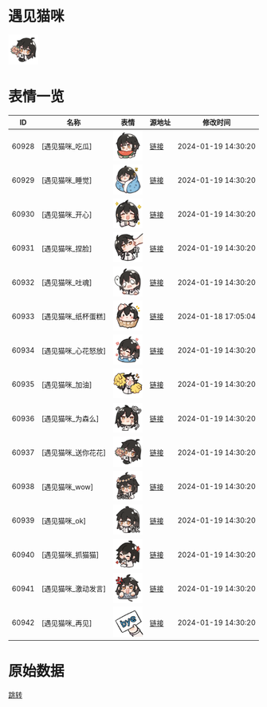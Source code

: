 # 遇见猫咪

<img src="./cover.png" height="60" alt="cover" />

# 表情一览

|ID|名称|表情|源地址|修改时间|
|----|----|----|----|----|
|60928|[遇见猫咪_吃瓜]|<img src="./pic/060928_%5B遇见猫咪_吃瓜%5D.png" height="60" alt="吃瓜"/>|[链接](https://i0.hdslb.com/bfs/garb/3d33c42b3d69c3b76c13e552b831edded76c330a.png)|2024-01-19 14:30:20|
|60929|[遇见猫咪_睡觉]|<img src="./pic/060929_%5B遇见猫咪_睡觉%5D.png" height="60" alt="睡觉"/>|[链接](https://i0.hdslb.com/bfs/garb/cab525aa2384fc1bfe4cfb474b2c87e18d119da0.png)|2024-01-19 14:30:20|
|60930|[遇见猫咪_开心]|<img src="./pic/060930_%5B遇见猫咪_开心%5D.png" height="60" alt="开心"/>|[链接](https://i0.hdslb.com/bfs/garb/2b79a459ad4efbb8060b6cbdd034ac4c7b28975c.png)|2024-01-19 14:30:20|
|60931|[遇见猫咪_捏脸]|<img src="./pic/060931_%5B遇见猫咪_捏脸%5D.png" height="60" alt="捏脸"/>|[链接](https://i0.hdslb.com/bfs/garb/9d9b55a62fbdc07029e4e6742e0c12e9ffe86d90.png)|2024-01-19 14:30:20|
|60932|[遇见猫咪_吐魂]|<img src="./pic/060932_%5B遇见猫咪_吐魂%5D.png" height="60" alt="吐魂"/>|[链接](https://i0.hdslb.com/bfs/garb/8c14e7e70011d9ac001a68322579a271c475d225.png)|2024-01-19 14:30:20|
|60933|[遇见猫咪_纸杯蛋糕]|<img src="./pic/060933_%5B遇见猫咪_纸杯蛋糕%5D.png" height="60" alt="纸杯蛋糕"/>|[链接](https://i0.hdslb.com/bfs/garb/4c410792fdc5b4b7caa9f67b68a349fd58d5a580.png)|2024-01-18 17:05:04|
|60934|[遇见猫咪_心花怒放]|<img src="./pic/060934_%5B遇见猫咪_心花怒放%5D.png" height="60" alt="心花怒放"/>|[链接](https://i0.hdslb.com/bfs/garb/3b7575706e68556ebd2c94f7a91504e7aad44150.png)|2024-01-19 14:30:20|
|60935|[遇见猫咪_加油]|<img src="./pic/060935_%5B遇见猫咪_加油%5D.png" height="60" alt="加油"/>|[链接](https://i0.hdslb.com/bfs/garb/333542bf9057fba3f01703c25983fa281b68338d.png)|2024-01-19 14:30:20|
|60936|[遇见猫咪_为森么]|<img src="./pic/060936_%5B遇见猫咪_为森么%5D.png" height="60" alt="为森么"/>|[链接](https://i0.hdslb.com/bfs/garb/8c660ec9037a1ab7921be52aa349a3c81fe7024b.png)|2024-01-19 14:30:20|
|60937|[遇见猫咪_送你花花]|<img src="./pic/060937_%5B遇见猫咪_送你花花%5D.png" height="60" alt="送你花花"/>|[链接](https://i0.hdslb.com/bfs/garb/35926cbb6618f957829229b5675342d7814e4de8.png)|2024-01-19 14:30:20|
|60938|[遇见猫咪_wow]|<img src="./pic/060938_%5B遇见猫咪_wow%5D.png" height="60" alt="wow"/>|[链接](https://i0.hdslb.com/bfs/garb/96623b17e504783771ebb34dc3da5f14371fd875.png)|2024-01-19 14:30:20|
|60939|[遇见猫咪_ok]|<img src="./pic/060939_%5B遇见猫咪_ok%5D.png" height="60" alt="ok"/>|[链接](https://i0.hdslb.com/bfs/garb/e84e2ecf0b31acc0a03979e35ed3372ad276d3a0.png)|2024-01-19 14:30:20|
|60940|[遇见猫咪_抓猫猫]|<img src="./pic/060940_%5B遇见猫咪_抓猫猫%5D.png" height="60" alt="抓猫猫"/>|[链接](https://i0.hdslb.com/bfs/garb/51af139ad667271c4a9c30a68269ead5d8cd1d48.png)|2024-01-19 14:30:20|
|60941|[遇见猫咪_激动发言]|<img src="./pic/060941_%5B遇见猫咪_激动发言%5D.png" height="60" alt="激动发言"/>|[链接](https://i0.hdslb.com/bfs/garb/6d6df7a68b0bc82260fa2ea92be60d8c8ffe5c4c.png)|2024-01-19 14:30:20|
|60942|[遇见猫咪_再见]|<img src="./pic/060942_%5B遇见猫咪_再见%5D.png" height="60" alt="再见"/>|[链接](https://i0.hdslb.com/bfs/garb/b4c10a26127c2e327f0863e98b5e9c4b76ffb0e3.png)|2024-01-19 14:30:20|

# 原始数据

[跳转](./raw.json)

